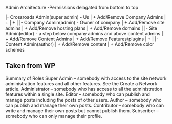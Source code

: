 Admin Architecture 
	-Permissions delagated from bottom to top

|- Crossroads Admin(super admin) - Us
|	+ Add/Remove Company Admins
|	+ 
|	+ 
|
|- Company Admin(admin) - Owner of company
|	+ Add/Remove site admins
|	+ Add/Remove hosting plans
|	+ Add/Remove domains
|
|- Site Admin(editor) - a step below company admins and above content admins
|	+ Add/Remove Content Admins
|	+ Add/Remove Features/plugins
|	+ 
|
|- Content Admin(author)
|	+ Add/Remove content
|	+ Add/Remove color schemes


Taken from WP
-----------------
Summary of Roles
Super Admin – somebody with access to the site network administration features and all other features. See the Create a Network article.
Administrator – somebody who has access to all the administration features within a single site.
Editor – somebody who can publish and manage posts including the posts of other users.
Author – somebody who can publish and manage their own posts.
Contributor – somebody who can write and manage their own posts but cannot publish them.
Subscriber – somebody who can only manage their profile.